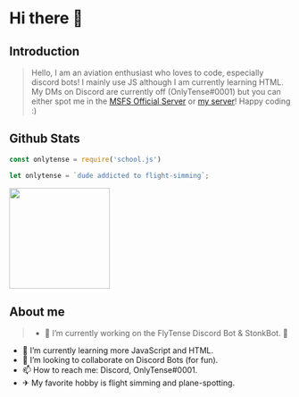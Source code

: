 # Hi there 👋

## Introduction

> Hello, I am an aviation enthusiast who loves to code, especially discord bots! I mainly use JS although I am currently learning HTML. My DMs on Discord are currently off (OnlyTense#0001) but you can either spot me in the [MSFS Official Server](https://discord.gg/msfs) or [my server](https://discord.gg/NbxUk4TsnV)! Happy coding :)

## Github Stats

```js
const onlytense = require('school.js')
```
```js
let onlytense = `dude addicted to flight-simming`;
```

<img height="180em" src="https://github-readme-stats.vercel.app/api?username=OnlyTense&show_icons=true&hide_border=true&&count_private=true&include_all_commits=true" />

## About me

> - 🔭 I’m currently working on the FlyTense Discord Bot & StonkBot. 👀
- 🌱 I’m currently learning more JavaScript and HTML.
- 👯 I’m looking to collaborate on Discord Bots (for fun).
- 📫 How to reach me: Discord, OnlyTense#0001.
- ✈ My favorite hobby is flight simming and plane-spotting.
